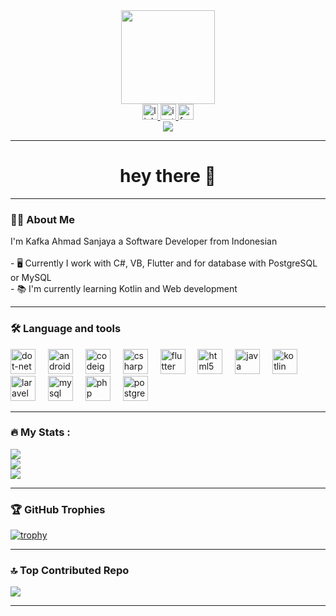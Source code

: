 <div align="center">
  <img height="150" src="https://media.giphy.com/media/M9gbBd9nbDrOTu1Mqx/giphy.gif"  />
</div>

<div align="center">
  <a href="https://www.linkedin.com/in/kafka-ahmad-sanjaya-110404318?utm_source=share&utm_campaign=share_via&utm_content=profile&utm_medium=android_app" target="_blank">
    <img src="https://img.shields.io/static/v1?message=LinkedIn&logo=linkedin&label=&color=0077B5&logoColor=white&labelColor=&style=for-the-badge" height="25" alt="linkedin logo"  />
  </a>
  <a href="https://www.instagram.com/kafkahmd/" target="_blank">
    <img src="https://img.shields.io/static/v1?message=Instagram&logo=instagram&label=&color=E4405F&logoColor=white&labelColor=&style=for-the-badge" height="25" alt="instagram logo"  />
  </a>
  <a href="https://www.facebook.com/kafka.sanjaya.3" target="_blank">
    <img src="https://img.shields.io/static/v1?message=Facebook&logo=facebook&label=&color=1877F2&logoColor=white&labelColor=&style=for-the-badge" height="25" alt="facebook logo"  />
  </a>
</div>


<div align="center">
  <img src="https://visitor-badge.laobi.icu/badge?page_id=kapkaaa.kapkaaa&"  />
</div>

---


<h1 align="center">hey there 👋</h1>

---


<h3 align="left">👩‍💻  About Me</h3>

<p align="left">I'm Kafka Ahmad Sanjaya a Software Developer from Indonesian<br><br>- 🖥 Currently I work with C#, VB, Flutter and for database with PostgreSQL or MySQL<br>- 📚 I'm currently learning Kotlin and Web development</p>

---

<h3 align="left">🛠 Language and tools</h3>

<div align="left">
  <img src="https://cdn.jsdelivr.net/gh/devicons/devicon/icons/dot-net/dot-net-plain-wordmark.svg" height="40" alt="dot-net logo"  />
  <img width="12" />
  <img src="https://cdn.jsdelivr.net/gh/devicons/devicon/icons/android/android-original.svg" height="40" alt="android logo"  />
  <img width="12" />
  <img src="https://cdn.jsdelivr.net/gh/devicons/devicon/icons/codeigniter/codeigniter-plain.svg" height="40" alt="codeigniter logo"  />
  <img width="12" />
  <img src="https://cdn.jsdelivr.net/gh/devicons/devicon/icons/csharp/csharp-original.svg" height="40" alt="csharp logo"  />
  <img width="12" />
  <img src="https://cdn.jsdelivr.net/gh/devicons/devicon/icons/flutter/flutter-original.svg" height="40" alt="flutter logo"  />
  <img width="12" />
  <img src="https://cdn.jsdelivr.net/gh/devicons/devicon/icons/html5/html5-original.svg" height="40" alt="html5 logo"  />
  <img width="12" />
  <img src="https://cdn.jsdelivr.net/gh/devicons/devicon/icons/java/java-original.svg" height="40" alt="java logo"  />
  <img width="12" />
  <img src="https://cdn.jsdelivr.net/gh/devicons/devicon/icons/kotlin/kotlin-original.svg" height="40" alt="kotlin logo"  />
  <img width="12" />
  <img src="https://cdn.jsdelivr.net/gh/devicons/devicon/icons/laravel/laravel-line.svg" height="40" alt="laravel logo"  />
  <img width="12" />
  <img src="https://cdn.jsdelivr.net/gh/devicons/devicon/icons/mysql/mysql-original-wordmark.svg" height="40" alt="mysql logo"  />
  <img width="12" />
  <img src="https://cdn.jsdelivr.net/gh/devicons/devicon/icons/php/php-original.svg" height="40" alt="php logo"  />
  <img width="12" />
  <img src="https://cdn.jsdelivr.net/gh/devicons/devicon/icons/postgresql/postgresql-original.svg" height="40" alt="postgresql logo"  />
</div>

---

<h3 align="left">🔥   My Stats :</h3>

![](https://github-readme-stats.vercel.app/api?username=kapkaaa&theme=merko&hide_border=false&include_all_commits=true&count_private=false)<br/>
![](https://nirzak-streak-stats.vercel.app/?user=kapkaaa&theme=merko&hide_border=false)<br/>
![](https://github-readme-stats.vercel.app/api/top-langs/?username=kapkaaa&theme=merko&hide_border=false&include_all_commits=true&count_private=false&layout=compact)

---

### 🏆 GitHub Trophies

[![trophy](https://github-trophies.vercel.app/?username=kapkaaa&theme=onedark)](https://github.com/kapkaaa/github-trophies)

---

### 🔝 Top Contributed Repo

![](https://github-contributor-stats.vercel.app/api?username=kapkaaa&limit=5&theme=dark&combine_all_yearly_contributions=true)

---